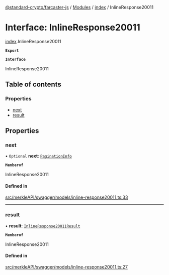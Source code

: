 [@standard-crypto/farcaster-js](../README.md) / [Modules](../modules.md) / [index](../modules/index.md) / InlineResponse20011

# Interface: InlineResponse20011

[index](../modules/index.md).InlineResponse20011

**`Export`**

**`Interface`**

InlineResponse20011

## Table of contents

### Properties

- [next](index.InlineResponse20011.md#next)
- [result](index.InlineResponse20011.md#result)

## Properties

### next

• `Optional` **next**: [`PaginationInfo`](index.PaginationInfo.md)

**`Memberof`**

InlineResponse20011

#### Defined in

[src/merkleAPI/swagger/models/inline-response20011.ts:33](https://github.com/standard-crypto/farcaster-js/blob/main/src/merkleAPI/swagger/models/inline-response20011.ts#L33)

___

### result

• **result**: [`InlineResponse20011Result`](index.InlineResponse20011Result.md)

**`Memberof`**

InlineResponse20011

#### Defined in

[src/merkleAPI/swagger/models/inline-response20011.ts:27](https://github.com/standard-crypto/farcaster-js/blob/main/src/merkleAPI/swagger/models/inline-response20011.ts#L27)
